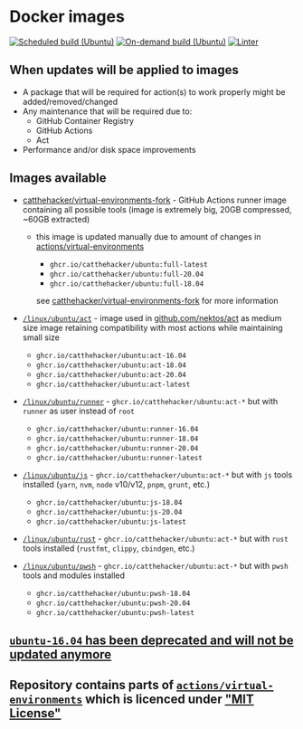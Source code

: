 # Docker images

[![Scheduled build (Ubuntu)](https://github.com/catthehacker/docker_images/actions/workflows/build-ubuntu.yml/badge.svg?event=schedule)](https://github.com/catthehacker/docker_images/actions/workflows/build-ubuntu.yml)
[![On-demand build (Ubuntu)](https://github.com/catthehacker/docker_images/actions/workflows/build-ubuntu.yml/badge.svg?event=workflow_dispatch)](https://github.com/catthehacker/docker_images/actions/workflows/build-ubuntu.yml)
[![Linter](https://github.com/catthehacker/docker_images/actions/workflows/lint.yml/badge.svg)](https://github.com/catthehacker/docker_images/actions/workflows/lint.yml)

## When updates will be applied to images

- A package that will be required for action(s) to work properly might be added/removed/changed
- Any maintenance that will be required due to:
  - GitHub Container Registry
  - GitHub Actions
  - Act
- Performance and/or disk space improvements

## Images available

- [catthehacker/virtual-environments-fork][catthehacker/virtual-environments-fork] - GitHub Actions runner image containing all possible tools (image is extremely big, 20GB compressed, ~60GB extracted)
  - this image is updated manually due to amount of changes in [actions/virtual-environments][actions/virtual-environments]
    - `ghcr.io/catthehacker/ubuntu:full-latest`
    - `ghcr.io/catthehacker/ubuntu:full-20.04`
    - `ghcr.io/catthehacker/ubuntu:full-18.04`

    see [catthehacker/virtual-environments-fork][catthehacker/virtual-environments-fork] for more information

- [`/linux/ubuntu/act`](./linux/ubuntu/scripts/act.sh) - image used in [github.com/nektos/act][nektos/act] as medium size image retaining compatibility with most actions while maintaining small size
  - `ghcr.io/catthehacker/ubuntu:act-16.04`
  - `ghcr.io/catthehacker/ubuntu:act-18.04`
  - `ghcr.io/catthehacker/ubuntu:act-20.04`
  - `ghcr.io/catthehacker/ubuntu:act-latest`
- [`/linux/ubuntu/runner`](./linux/ubuntu/scripts/runner.sh) - `ghcr.io/catthehacker/ubuntu:act-*` but with `runner` as user instead of `root`
  - `ghcr.io/catthehacker/ubuntu:runner-16.04`
  - `ghcr.io/catthehacker/ubuntu:runner-18.04`
  - `ghcr.io/catthehacker/ubuntu:runner-20.04`
  - `ghcr.io/catthehacker/ubuntu:runner-latest`
- [`/linux/ubuntu/js`](./linux/ubuntu/scripts/js.sh) - `ghcr.io/catthehacker/ubuntu:act-*` but with `js` tools installed (`yarn`, `nvm`, `node` v10/v12, `pnpm`, `grunt`, etc.)
  - `ghcr.io/catthehacker/ubuntu:js-18.04`
  - `ghcr.io/catthehacker/ubuntu:js-20.04`
  - `ghcr.io/catthehacker/ubuntu:js-latest`
- [`/linux/ubuntu/rust`](./linux/ubuntu/scripts/rust.sh) - `ghcr.io/catthehacker/ubuntu:act-*` but with `rust` tools installed (`rustfmt`, `clippy`, `cbindgen`, etc.)
- [`/linux/ubuntu/pwsh`](./linux/ubuntu/scripts/pwsh.sh) - `ghcr.io/catthehacker/ubuntu:act-*` but with `pwsh` tools and modules installed
  - `ghcr.io/catthehacker/ubuntu:pwsh-18.04`
  - `ghcr.io/catthehacker/ubuntu:pwsh-20.04`
  - `ghcr.io/catthehacker/ubuntu:pwsh-latest`

## [`ubuntu-16.04` has been deprecated and will not be updated anymore](https://github.com/actions/virtual-environments/issues/3287)

## Repository contains parts of [`actions/virtual-environments`][actions/virtual-environments] which is licenced under ["MIT License"](https://github.com/actions/virtual-environments/blob/main/LICENSE)

[nektos/act]: https://github.com/nektos/act
[actions/virtual-environments]: https://github.com/actions/virtual-environments
[catthehacker/virtual-environments-fork]: https://github.com/catthehacker/virtual-environments-fork/tree/master/images/linux
